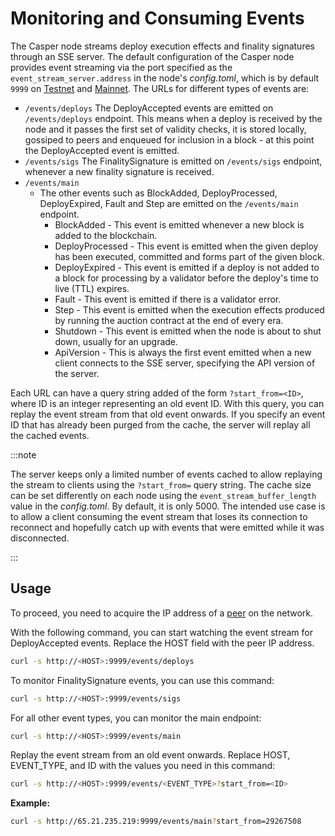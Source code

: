 # Monitoring and Consuming Events

The Casper node streams deploy execution effects and finality signatures through an SSE server. The default configuration of the Casper node provides event streaming via the port specified as the `event_stream_server.address` in the node's *config.toml*, which is by default `9999` on [Testnet](https://testnet.cspr.live/tools/peers) and [Mainnet](https://cspr.live/tools/peers). The URLs for different types of events are:

- `/events/deploys`
    The DeployAccepted events are emitted on `/events/deploys` endpoint. This means when a deploy is received by the node and it passes the first set of validity checks, it is stored locally, gossiped to peers and enqueued for inclusion in a block - at this point the DeployAccepted event is emitted.
- `/events/sigs`
    The FinalitySignature is emitted on `/events/sigs` endpoint, whenever a new finality signature is received.
- `/events/main` 
    -   The other events such as BlockAdded, DeployProcessed, DeployExpired, Fault and Step are emitted on the `/events/main` endpoint.
        -   BlockAdded - This event is emitted whenever a new block is added to the blockchain.
        -   DeployProcessed - This event is emitted when the given deploy has been executed, committed and forms part of the given block.
        -   DeployExpired - This event is emitted if a deploy is not added to a block for processing by a validator before the deploy's time to live (TTL) expires.
        -   Fault - This event is emitted if there is a validator error.
        -   Step - This event is emitted when the execution effects produced by running the auction contract at the end of every era.
        -   Shutdown - This event is emitted when the node is about to shut down, usually for an upgrade.
        -   ApiVersion - This is always the first event emitted when a new client connects to the SSE server, specifying the API version of the server.

Each URL can have a query string added of the form `?start_from=<ID>`, where ID is an integer representing an old event ID. With this query, you can replay the event stream from that old event onwards. If you specify an event ID that has already been purged from the cache, the server will replay all the cached events.

:::note

The server keeps only a limited number of events cached to allow replaying the stream to clients using the `?start_from=` query string. The cache size can be set differently on each node using the `event_stream_buffer_length` value in the *config.toml*. By default, it is only 5000. 
The intended use case is to allow a client consuming the event stream that loses its connection to reconnect and hopefully catch up with events that were emitted while it was disconnected.

:::

## Usage

To proceed, you need to acquire the IP address of a [peer](/workflow/setup/#acquire-node-address-from-network-peers) on the network. 

With the following command, you can start watching the event stream for DeployAccepted events. Replace the HOST field with the peer IP address.

```bash
curl -s http://<HOST>:9999/events/deploys
```

To monitor FinalitySignature events, you can use this command:

```bash
curl -s http://<HOST>:9999/events/sigs
```

For all other event types, you can monitor the main endpoint:

```bash
curl -s http://<HOST>:9999/events/main
```

Replay the event stream from an old event onwards. Replace HOST, EVENT_TYPE, and ID with the values you need in this command:

```bash
curl -s http://<HOST>:9999/events/<EVENT_TYPE>?start_from=<ID>
```

**Example:**

```bash
curl -s http://65.21.235.219:9999/events/main?start_from=29267508
```

